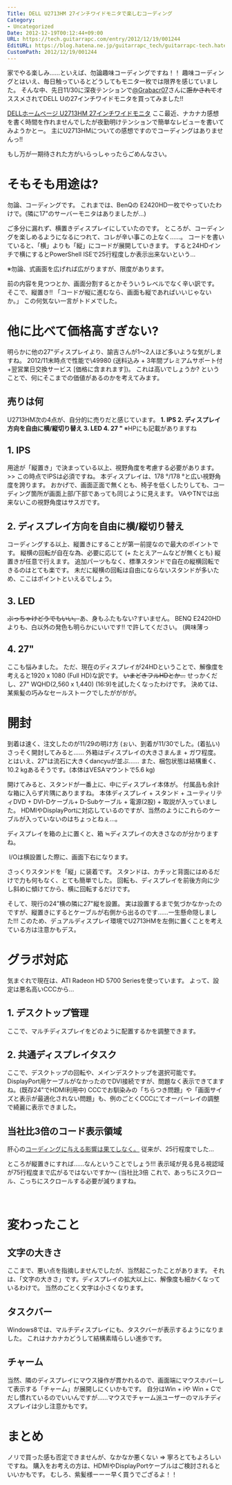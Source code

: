 ```yaml
---
Title: DELL U2713HM 27インチワイドモニタで楽しむコーディング
Category:
- Uncategorized
Date: 2012-12-19T00:12:44+09:00
URL: https://tech.guitarrapc.com/entry/2012/12/19/001244
EditURL: https://blog.hatena.ne.jp/guitarrapc_tech/guitarrapc-tech.hatenablog.com/atom/entry/11696248318757676043
CustomPath: 2012/12/19/001244
---
```


<p>家でやる楽しみ……といえば、勿論趣味コーディングですね！！ 趣味コーディングとはいえ、毎日触っているとどうしてもモニタ一枚では限界を感じていました。 そんな中、先日11/30に深夜テンションで<a href="https://twitter.com/Grabacr07" target="_blank">@Grabacr07</a>さんに<del>誑かされて</del>オススメされてDELL Uの27インチワイドモニタを買ってみました!!</p>
<p><a href="http://accessories.apj.dell.com/sna/productdetail.aspx?c=jp&amp;cs=jpbsd1&amp;l=ja&amp;redirect=1&amp;s=bsd&amp;sku=210-40777" target="_blank">DELLホームページ U2713HM 27インチワイドモニタ</a> ここ最近、ナカナカ感想を書く時間を作れませんでしたが夜勤明けテンションで簡単なレビューを書いてみようかとー。 主にU2713HMについての感想ですのでコーディングはありませんっ!!</p>
<p>もし万が一期待された方がいらっしゃったらごめんなさい。</p>
<h1>そもそも用途は?</h1>
<p>勿論、コーディングです。 これまでは、BenQの E2420HD一枚でやっていたわけで。(隣に17"のサーバーモニタはありましたが…)</p>
<p>ご多分に漏れず、横置きディスプレイにしていたのです。 ところが、コーディングを楽しめるようになるにつれて、コレが辛い事この上なく……。 コードを書いていると、「横」よりも「縦」にコードが展開していきます。 すると24HDインチで横にするとPowerShell ISEで25行程度しか表示出来ないという…</p>
<p>※勿論、式画面を広げれば広がりますが、限度があります。</p>
<p>前の内容を見つつとか、画面分割するとかそういうレベルでなく辛い訳です。 そこで、縦置き!! 「コードが縦に進むなら、画面も縦であればいいじゃないか。」 この何気ない一言がトドメでした。</p>
<h1>他に比べて価格高すぎない?</h1>
<p>明らかに他の27"ディスプレイより、諭吉さんが1～2人ほど多いような気がしますね。 2012/11末時点で性能で\49980 (送料込み + 3年間プレミアムサポート付+翌営業日交換サービス [価格に含まれます])。 これは高いでしょうか? ということで、何にそこまでの価値があるのかを考えてみます。</p>
<h2>売りは何</h2>
<p>U2713HM次の4点が、自分的に売りだと感じています。 <strong> 1. IPS 2. ディスプレイ方向を自由に横/縦切り替え 3. LED 4. 27 " </strong> ※HPにも記載がありますね</p>
<h2>1. IPS</h2>
<p>用途が「縦置き」で決まっている以上、視野角度を考慮する必要があります。 &gt;&gt; この時点でIPSは必須ですね。 本ディスプレイは、178 °/178 °と広い視野角度を誇ります。 おかげで、画面正面で無くとも、椅子を低くしたりしても、コーディング箇所が画面上部/下部であっても同じように見えます。 VAやTNでは出来ないこの視野角度はサスガです。</p>
<h2>2. ディスプレイ方向を自由に横/縦切り替え</h2>
<p>コーディングする以上、縦置きにすることが第一前提なので最大のポイントです。 縦横の回転が自在な為、必要に応じて (+ たとえアームなどが無くとも) 縦置きが任意で行えます。 追加パーツもなく、標準スタンドで自在の縦横回転できるのはとても楽です。 未だに縦横の回転は自由にならないスタンドが多いため、ここはポイントといえるでしょう。</p>
<h2>3. LED</h2>
<p><del>ぶっちゃけどうでもいい。</del>あ、身もふたもない?すいません。 BENQ E2420HDよりも、白以外の発色も明らかにいいです!! で許してください。 (興味薄っ</p>
<h2>4. 27"</h2>
<p>ここも悩みました。 ただ、現在のディスプレイが24HDということで、解像度を考えると1920 x 1080 (Full HD)な訳です。 <del datetime="2013-01-15T18:05:00+00:00">いまどきフルHDとか…</del> せっかくだし、27" WQHD(2,560 x 1,440) (16:9)を試したくなったわけです。 決めては、某紫髪の巧みなセールストークでしたがががが。</p>
<h1>開封</h1>
<p>到着は速く、注文したのが11/29の明け方 (ぉい、到着が11/30でした。(着払い) さっそく開封してみると…… 外箱はディスプレイの大きさまんま + ガワ程度。とはいえ、27"は流石に大きくdancyuが並ぶ…… また、梱包状態は結構重く、10.2 kgあるそうです。(本体はVESAマウントで5.6 kg)</p>
<p>開けてみると、スタンドが一番上に、中にディスプレイ本体が。 付属品も余計な箱に入らず片隅にありますね。 本体ディスプレイ + スタンド + ユーティリティDVD + DVI-Dケーブル+ D-Subケーブル + 電源(2股) + 取説が入っていました。 HDMIやDisplayPortに対応しているのですが、当然のようにこれらのケーブルが入っていないのはちょっとねぇ…。</p>
<p>ディスプレイを箱の上に置くと、箱 ≒ディスプレイの大きさなのが分かりますね。</p>
<p> I/Oは横設置した際に、画面下右になります。</p>
<p>さっくりスタンドを「縦」に装着です。 スタンドは、カチッと背面にはめるだけで力も何もなく、とても簡単でした。 回転も、ディスプレイを前後方向に少し斜めに傾けてから、横に回転するだけです。</p>
<p>そして、現行の24”横の隣に27"縦を設置。 実は設置するまで気づかなかったのですが、縦置きにするとケーブルが右側から出るのです……一生懸命隠しました!!! このため、デュアルディスプレイ環境でU2713HMを左側に置くことを考えている方は注意かもデス。</p>
<h1>グラボ対応</h1>
<p>気まぐれで現在は、ATI Radeon HD 5700 Seriesを使っています。 よって、設定は悪名高いCCCから…</p>
<h2>1. デスクトップ管理</h2>
<p>ここで、マルチディスプレイをどのように配置するかを調整できます。</p>
<h2>2. 共通ディスプレイタスク</h2>
<p>ここで、デスクトップの回転や、メインデスクトップを選択可能です。 DisplayPort用ケーブルがなかったのでDVI接続ですが、問題なく表示できてますね。(既存24"でHDMI利用中) CCCでお馴染みの「ちらつき問題」や「画面サイズと表示が最適化されない問題」も、例のごとくCCCにてオーバーレイの調整で綺麗に表示できました。</p>
<h2>当社比3倍のコード表示領域</h2>
<p>肝心の<a href="http://guitarrapc.wordpress.com/2012/12/19/dell-u2713hm-27%e3%82%a4%e3%83%b3%e3%83%81%e3%83%af%e3%82%a4%e3%83%89%e3%83%a2%e3%83%8b%e3%82%bf%e3%81%a7%e6%a5%bd%e3%81%97%e3%82%80%e3%82%b3%e3%83%bc%e3%83%87%e3%82%a3%e3%83%b3%e3%82%b0/holizon_display24/" rel="attachment wp-att-232"><span style="color: #333333;">コーディングに与える影響は果てしなく。</span></a> 従来が、25行程度でした…</p>
<p>ところが縦置きにすれば……なんということでしょう!!! 表示域が見る見る視認域が75行程度まで広がるではないですか～ (当社比3倍 これで、あっちにスクロール、こっちにスクロールする必要が減りますね。</p>
<p> </p>
<h1>変わったこと</h1>
<h2>文字の大きさ</h2>
<p>ここまで、悪い点を指摘しませんでしたが、当然起こったことがあります。 それは、「文字の大きさ」です。ディスプレイの拡大以上に、解像度も細かくなっているわけで。 当然のごとく文字は小さくなります。</p>
<h2>タスクバー</h2>
<p>Windows8では、マルチディスプレイにも、タスクバーが表示するようになりました。 これはナカナカどうして結構素晴らしい進歩です。</p>
<h2>チャーム</h2>
<p>当然、隣のディスプレイにマウス操作が貫かれるので、画面端にマウスホバーして表示する「チャーム」が展開しにくいかもです。 自分はWin + iや Win + Cでだし慣れているのでいいんですが……マウスでチャーム派ユーザーのマルチディスプレイは少し注意かもです。</p>
<h1>まとめ</h1>
<p>ノリで買った感も否定できませんが、なかなか悪くない =&gt; 寧ろとてもよろしいですね。 購入をお考えの方は、HDMIやDisplayPortケーブルはご検討されるといいかもです。 むしろ、紫髪様ーーー早く買うでござるよ！！</p>
